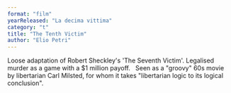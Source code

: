 ```yaml
---
format: "film"
yearReleased: "La decima vittima"
category: "t"
title: "The Tenth Victim"
author: "Elio Petri"
---
```

Loose adaptation of Robert Sheckley's 'The Seventh  Victim'. Legalised murder as a game with a $1 million payoff.
 
Seen as a "groovy" 60s movie by libertarian Carl Milsted,  for whom it takes "libertarian logic to its logical conclusion".
 